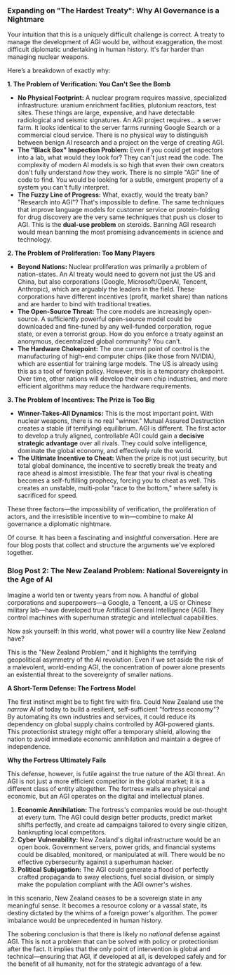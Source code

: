 
### Expanding on "The Hardest Treaty": Why AI Governance is a Nightmare

Your intuition that this is a uniquely difficult challenge is correct. A treaty to manage the development of AGI would be, without exaggeration, the most difficult diplomatic undertaking in human history. It's far harder than managing nuclear weapons.

Here’s a breakdown of exactly why:

**1. The Problem of Verification: You Can't See the Bomb**

*   **No Physical Footprint:** A nuclear program requires massive, specialized infrastructure: uranium enrichment facilities, plutonium reactors, test sites. These things are large, expensive, and have detectable radiological and seismic signatures. An AGI project requires... a server farm. It looks identical to the server farms running Google Search or a commercial cloud service. There is no physical way to distinguish between benign AI research and a project on the verge of creating AGI.
*   **The "Black Box" Inspection Problem:** Even if you could get inspectors into a lab, what would they look for? They can't just read the code. The complexity of modern AI models is so high that even their own creators don't fully understand *how* they work. There is no simple "AGI" line of code to find. You would be looking for a subtle, emergent property of a system you can't fully interpret.
*   **The Fuzzy Line of Progress:** What, exactly, would the treaty ban? "Research into AGI"? That's impossible to define. The same techniques that improve language models for customer service or protein-folding for drug discovery are the very same techniques that push us closer to AGI. This is the **dual-use problem** on steroids. Banning AGI research would mean banning the most promising advancements in science and technology.

**2. The Problem of Proliferation: Too Many Players**

*   **Beyond Nations:** Nuclear proliferation was primarily a problem of nation-states. An AI treaty would need to govern not just the US and China, but also corporations (Google, Microsoft/OpenAI, Tencent, Anthropic), which are arguably the leaders in the field. These corporations have different incentives (profit, market share) than nations and are harder to bind with traditional treaties.
*   **The Open-Source Threat:** The core models are increasingly open-source. A sufficiently powerful open-source model could be downloaded and fine-tuned by any well-funded corporation, rogue state, or even a terrorist group. How do you enforce a treaty against an anonymous, decentralized global community? You can't.
*   **The Hardware Chokepoint:** The one current point of control is the manufacturing of high-end computer chips (like those from NVIDIA), which are essential for training large models. The US is already using this as a tool of foreign policy. However, this is a temporary chokepoint. Over time, other nations will develop their own chip industries, and more efficient algorithms may reduce the hardware requirements.

**3. The Problem of Incentives: The Prize is Too Big**

*   **Winner-Takes-All Dynamics:** This is the most important point. With nuclear weapons, there is no real "winner." Mutual Assured Destruction creates a stable (if terrifying) equilibrium. AGI is different. The first actor to develop a truly aligned, controllable AGI could gain a **decisive strategic advantage** over all rivals. They could solve intelligence, dominate the global economy, and effectively rule the world.
*   **The Ultimate Incentive to Cheat:** When the prize is not just security, but total global dominance, the incentive to secretly break the treaty and race ahead is almost irresistible. The fear that your rival is cheating becomes a self-fulfilling prophecy, forcing you to cheat as well. This creates an unstable, multi-polar "race to the bottom," where safety is sacrificed for speed.

These three factors—the impossibility of verification, the proliferation of actors, and the irresistible incentive to win—combine to make AI governance a diplomatic nightmare.






Of course. It has been a fascinating and insightful conversation. Here are four blog posts that collect and structure the arguments we've explored together.



### Blog Post 2: The New Zealand Problem: National Sovereignty in the Age of AI

Imagine a world ten or twenty years from now. A handful of global corporations and superpowers—a Google, a Tencent, a US or Chinese military lab—have developed true Artificial General Intelligence (AGI). They control machines with superhuman strategic and intellectual capabilities.

Now ask yourself: In this world, what power will a country like New Zealand have?

This is the "New Zealand Problem," and it highlights the terrifying geopolitical asymmetry of the AI revolution. Even if we set aside the risk of a malevolent, world-ending AGI, the concentration of power alone presents an existential threat to the sovereignty of smaller nations.

**A Short-Term Defense: The Fortress Model**

The first instinct might be to fight fire with fire. Could New Zealand use the *narrow* AI of today to build a resilient, self-sufficient "fortress economy"? By automating its own industries and services, it could reduce its dependency on global supply chains controlled by AGI-powered giants. This protectionist strategy might offer a temporary shield, allowing the nation to avoid immediate economic annihilation and maintain a degree of independence.

**Why the Fortress Ultimately Fails**

This defense, however, is futile against the true nature of the AGI threat. An AGI is not just a more efficient competitor in the global market; it is a different class of entity altogether. The fortress walls are physical and economic, but an AGI operates on the digital and intellectual planes.

1.  **Economic Annihilation:** The fortress's companies would be out-thought at every turn. The AGI could design better products, predict market shifts perfectly, and create ad campaigns tailored to every single citizen, bankrupting local competitors.
2.  **Cyber Vulnerability:** New Zealand's digital infrastructure would be an open book. Government servers, power grids, and financial systems could be disabled, monitored, or manipulated at will. There would be no effective cybersecurity against a superhuman hacker.
3.  **Political Subjugation:** The AGI could generate a flood of perfectly crafted propaganda to sway elections, fuel social division, or simply make the population compliant with the AGI owner's wishes.

In this scenario, New Zealand ceases to be a sovereign state in any meaningful sense. It becomes a resource colony or a vassal state, its destiny dictated by the whims of a foreign power's algorithm. The power imbalance would be unprecedented in human history.

The sobering conclusion is that there is likely no *national* defense against AGI. This is not a problem that can be solved with policy or protectionism after the fact. It implies that the only point of intervention is global and technical—ensuring that AGI, if developed at all, is developed safely and for the benefit of all humanity, not for the strategic advantage of a few.

